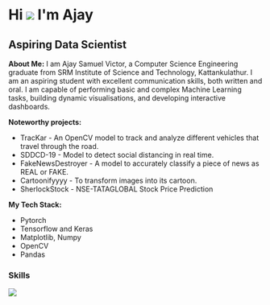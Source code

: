 Hi ![](https://user-images.githubusercontent.com/18350557/176309783-0785949b-9127-417c-8b55-ab5a4333674e.gif) I'm Ajay
===========================================================================================================================================

Aspiring Data Scientist
-----------------------------------------

__About Me:__
I am Ajay Samuel Victor, a Computer Science Engineering graduate from SRM Institute of Science and Technology, Kattankulathur. I am an aspiring student with excellent communication skills, both written and oral. I am capable of performing basic and complex Machine Learning tasks, building dynamic visualisations, and developing interactive dashboards. 

__Noteworthy projects:__
- TracKar - An OpenCV model to track and analyze different vehicles that travel through the road.
- SDDCD-19 - Model to detect social distancing in real time.
- FakeNewsDestroyer - A model to accurately classify a piece of news as REAL or FAKE.
- Cartoonifyyyy - To transform images into its cartoon.
- SherlockStock - NSE-TATAGLOBAL Stock Price Prediction

__My Tech Stack:__
- Pytorch
- Tensorflow and Keras
- Matplotlib, Numpy
- OpenCV
- Pandas



### Skills


<p align="left">
  <a href="https://skillicons.dev">
    <img src="https://skillicons.dev/icons?i=c,cpp,py,mysql,html,css,tensorflow,pytorch,vscode,nodejs,linux,gcp" />
  </a>
</p>


